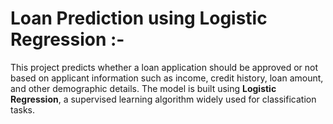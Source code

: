 # Loan Prediction using Logistic Regression :-

This project predicts whether a loan application should be approved or not based on applicant information such as income, credit history, loan amount, and other demographic details. The model is built using **Logistic Regression**, a supervised learning algorithm widely used for classification tasks.
